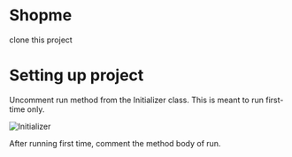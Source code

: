 # Shopme
clone this project

# Setting up project

Uncomment run method from the Initializer class. This is meant to run first-time only. 

![Initializer](https://raw.githubusercontent.com/raymond-tiongco/shopme/tree/daryll-shopme/ShopmeWebParent/ShopmeBackEnd/initializer.png)

After running first time, comment the method body of run.

